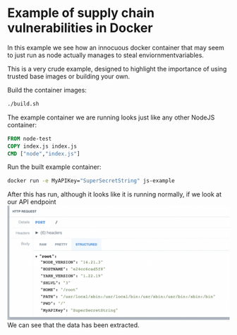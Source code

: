 # Example of supply chain vulnerabilities  in Docker

In this example we see how an innocuous docker container that may seem to just run as node actually manages to steal enviornmentvariables.

This is a very crude example, designed to highlight the importance of using trusted base images or building your own.

Build the container images:
```bash
./build.sh
```

The example container we are running looks just like any other NodeJS container:
```Dockerfile
FROM node-test
COPY index.js index.js
CMD ["node","index.js"]
```

Run the built example container:
```bash
docker run -e MyAPIKey="SuperSecretString" js-example
```

After this has run, although it looks like it is running normally, if we look at our API endpoint
![Example showing extracted environment variables](./img/post.png)
We can see that the data has been extracted.
